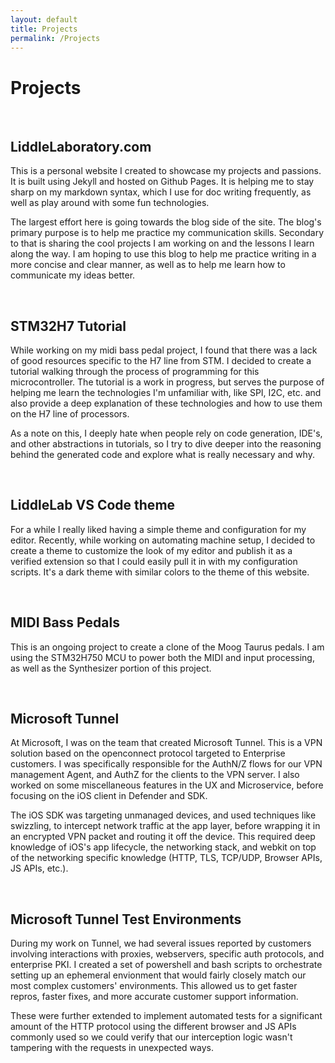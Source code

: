 ```yaml
---
layout: default
title: Projects
permalink: /Projects
---
```


# Projects

<br/>

<div class="card bg-dark">
    <div class="card-header">
        <h2>LiddleLaboratory.com</h2>
    </div>
    <div class="card-body">
        <p>This is a personal website I created to showcase my projects and passions. It is built using Jekyll and hosted on Github Pages. It is helping me to stay sharp on my markdown syntax, which I use for doc writing frequently, as well as play around with some fun technologies.</p>
        <p>The largest effort here is going towards the blog side of the site. The blog's primary purpose is to help me practice my communication skills. Secondary to that is sharing the cool projects I am working on and the lessons I learn along the way. I am hoping to use this blog to help me practice writing in a more concise and clear manner, as well as to help me learn how to communicate my ideas better.</p>
    </div>
</div>

<br/>

<div class="card bg-dark">
    <div class="card-header">
        <h2>STM32H7 Tutorial</h2>
    </div>
    <div class="card-body">
        <p>While working on my midi bass pedal project, I found that there was a lack of good resources specific to the H7 line from STM. I decided to create a tutorial walking through the process of programming for this microcontroller. The tutorial is a work in progress, but serves the purpose of helping me learn the technologies I'm unfamiliar with, like SPI, I2C, etc. and also provide a deep explanation of these technologies and how to use them on the H7 line of processors.</p>
        <p>As a note on this, I deeply hate when people rely on code generation, IDE's, and other abstractions in tutorials, so I try to dive deeper into the reasoning behind the generated code and explore what is really necessary and why.</p>
    </div>
</div>

<br />

<div class="card bg-dark">
    <div class="card-header">
        <h2>LiddleLab VS Code theme</h2>
    </div>
    <div class="card-body">
        <p>For a while I really liked having a simple theme and configuration for my editor. Recently, while working on automating machine setup, I decided to create a theme to customize the look of my editor and publish it as a verified extension so that I could easily pull it in with my configuration scripts. It's a dark theme with similar colors to the theme of this website.</p>
    </div>
</div>

<br/>

<div class="card bg-dark">
    <div class="card-header">
        <h2>MIDI Bass Pedals</h2>
    </div>
    <div class="card-body">
        <p>This is an ongoing project to create a clone of the Moog Taurus pedals. I am using the STM32H750 MCU to power both the MIDI and input processing, as well as the Synthesizer portion of this project.</p>
    </div>
</div>

<br/>

<div class="card bg-dark">
    <div class="card-header">
        <h2>Microsoft Tunnel</h2>
    </div>
    <div class="card-body">
        <p>At Microsoft, I was on the team that created Microsoft Tunnel. This is a VPN solution based on the openconnect protocol targeted to Enterprise customers. I was specifically responsible for the AuthN/Z flows for our VPN management Agent, and AuthZ for the clients to the VPN server. I also worked on some miscellaneous features in the UX and Microservice, before focusing on the iOS client in Defender and SDK.</p>
        <p>The iOS SDK was targeting unmanaged devices, and used techniques like swizzling, to intercept network traffic at the app layer, before wrapping it in an encrypted VPN packet and routing it off the device. This required deep knowledge of iOS's app lifecycle, the networking stack, and webkit on top of the networking specific knowledge (HTTP, TLS, TCP/UDP, Browser APIs, JS APIs, etc.).</p>
    </div>
</div>

<br/>

<div class="card bg-dark">
    <div class="card-header">
        <h2>Microsoft Tunnel Test Environments</h2>
    </div>
    <div class="card-body">
        <p>During my work on Tunnel, we had several issues reported by customers involving interactions with proxies, webservers, specific auth protocols, and enterprise PKI. I created a set of powershell and bash scripts to orchestrate setting up an ephemeral envionment that would fairly closely match our most complex customers' environments. This allowed us to get faster repros, faster fixes, and more accurate customer support information.</p>
        <p>These were further extended to implement automated tests for a significant amount of the HTTP protocol using the different browser and JS APIs commonly used so we could verify that our interception logic wasn't tampering with the requests in unexpected ways.</p>
    </div>
</div>
